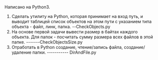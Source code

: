 Написано на Python3.
1. Cделать утилиту на Python, которая принимает на вход путь, и выводит таблицей список объектов на этом пути с указанием типа объекта - файл, линк, папка. --CheckObjects.py
2. На основе первой задачи вывести размер в байтах каждого объекта. Для папок - посчитать сумму размера всех файлов в этой папке. -------CheckObjectsSize.py
3. Отработать в Python создание, чтение/запись файла, создание/удаление папки. ----------- DirAndFile.py
